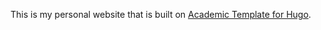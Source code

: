 This is my personal website that is built on [Academic Template for Hugo](https://github.com/gohugoio/hugo).